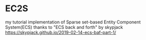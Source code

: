 # EC2S
my tutorial implementation of Sparse set-based Entity Component System(ECS)
thanks to "ECS back and forth" by skypjack
https://skypjack.github.io/2019-02-14-ecs-baf-part-1/
